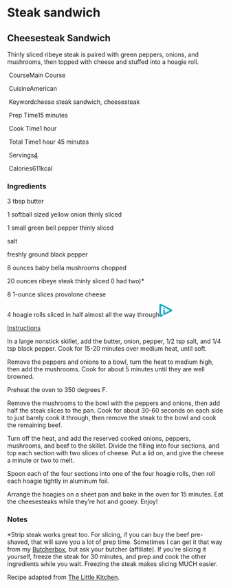 # Steak sandwich

## Cheesesteak Sandwich

Thinly sliced ribeye steak is paired with green peppers, onions, and mushrooms, then topped with cheese and stuffed into a hoagie roll. 

 CourseMain Course

 CuisineAmerican

 Keywordcheese steak sandwich, cheesesteak

 Prep Time15 minutes

 Cook Time1 hour

 Total Time1 hour 45 minutes

 Servings[4](https://www.fifteenspatulas.com/the-ooey-gooey-cheesesteak-sandwich/%23)

 Calories611kcal

### Ingredients

3 tbsp butter

1 softball sized yellow onion thinly sliced

1 small green bell pepper thinly sliced

salt

freshly ground black pepper

8 ounces baby bella mushrooms chopped

20 ounces ribeye steak thinly sliced \(I had two\)\*

8 1\-ounce slices provolone cheese

4 hoagie rolls sliced in half almost all the way through![62b3c235-0d53-41b4-baa3-b2ddd875535f.svg](image/62b3c235-0d53-41b4-baa3-b2ddd875535f.svg)

[Instructions](https://www.mediavine.com)

In a large nonstick skillet, add the butter, onion, pepper, 1/2 tsp salt, and 1/4 tsp black pepper. Cook for 15\-20 minutes over medium heat, until soft.

Remove the peppers and onions to a bowl, turn the heat to medium high, then add the mushrooms. Cook for about 5 minutes until they are well browned.

Preheat the oven to 350 degrees F.

Remove the mushrooms to the bowl with the peppers and onions, then add half the steak slices to the pan. Cook for about 30\-60 seconds on each side to just barely cook it through, then remove the steak to the bowl and cook the remaining beef. 

Turn off the heat, and add the reserved cooked onions, peppers, mushrooms, and beef to the skillet. Divide the filling into four sections, and top each section with two slices of cheese. Put a lid on, and give the cheese a minute or two to melt. 

Spoon each of the four sections into one of the four hoagie rolls, then roll each hoagie tightly in aluminum foil. 

Arrange the hoagies on a sheet pan and bake in the oven for 15 minutes. Eat the cheesesteaks while they’re hot and gooey. Enjoy\!

### Notes

\*Strip steak works great too. For slicing, if you can buy the beef pre\-shaved, that will save you a lot of prep time. Sometimes I can get it that way from my [Butcherbox](https://www.butcherbox.com/fifteenspatulas/), but ask your butcher \(affiliate\). If you're slicing it yourself, freeze the steak for 30 minutes, and prep and cook the other ingredients while you wait. Freezing the steak makes slicing MUCH easier.

Recipe adapted from [The Little Kitchen](https://www.thelittlekitchen.net/cheesesteaks/).
